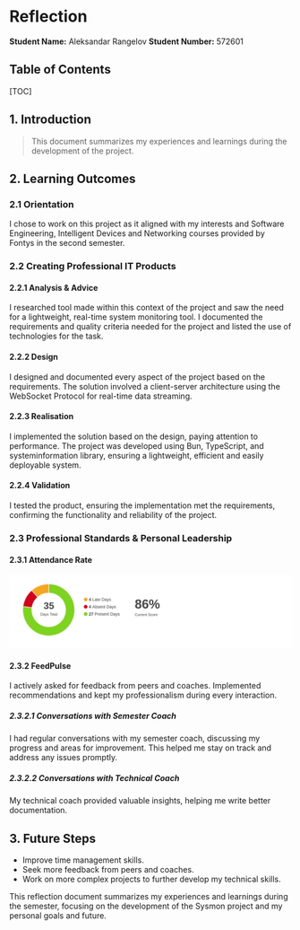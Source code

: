 # Reflection

**Student Name:** Aleksandar Rangelov
**Student Number:** 572601

## Table of Contents

[TOC]

## 1. Introduction

> This document summarizes my experiences and learnings during the development of the project.

## 2. Learning Outcomes

### 2.1 Orientation

I chose to work on this project as it aligned with my interests and Software Engineering, Intelligent Devices and Networking courses provided by Fontys in the second semester.

### 2.2 Creating Professional IT Products

#### 2.2.1 Analysis & Advice

I researched tool made within this context of the project and saw the need for a lightweight, real-time system monitoring tool. I documented the requirements and quality criteria needed for the project and listed the use of technologies for the task.

#### 2.2.2 Design

I designed and documented every aspect of the project based on the requirements. The solution involved a client-server architecture using the WebSocket Protocol  for real-time data streaming.

#### 2.2.3 Realisation

I implemented the solution based on the design, paying attention to performance. The project was developed using Bun, TypeScript, and systeminformation library, ensuring a lightweight, efficient and easily deployable system.

#### 2.2.4 Validation

I tested the product, ensuring the implementation met the requirements, confirming the functionality and reliability of the project.

### 2.3 Professional Standards & Personal Leadership

#### 2.3.1 Attendance Rate

![Attendance](assets/screenshots/Attendance.png)

#### 2.3.2 FeedPulse

I actively asked for feedback from peers and coaches. Implemented recommendations and kept my professionalism during every interaction.

##### 2.3.2.1 Conversations with Semester Coach

I had regular conversations with my semester coach, discussing my progress and areas for improvement. This helped me stay on track and address any issues promptly.

##### 2.3.2.2 Conversations with Technical Coach

My technical coach provided valuable insights, helping me write better documentation.

## 3. Future Steps

- Improve time management skills.
- Seek more feedback from peers and coaches.
- Work on more complex projects to further develop my technical skills.

This reflection document summarizes my experiences and learnings during the semester, focusing on the development of the Sysmon project and my personal goals and future.